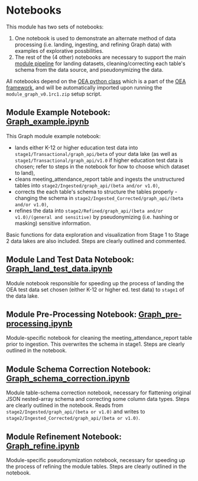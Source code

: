 # Notebooks

This module has two sets of notebooks:
 1. One notebook is used to demonstrate an alternate method of data processing (i.e. landing, ingesting, and refining Graph data) with examples of explorative possbilities.
 2. The rest of the (4 other) notebooks are necessary to support the main [module pipeline](https://github.com/microsoft/OpenEduAnalytics/tree/main/modules/module_catalog/Microsoft_Graph/pipeline) for landing datasets, cleaning/correcting each table's schema from the data source, and pseudonymizing the data.

All notebooks depend on the [OEA python class](https://github.com/microsoft/OpenEduAnalytics/blob/main/framework/synapse/notebook/OEA_py.ipynb) which is a part of the [OEA framework](https://github.com/microsoft/OpenEduAnalytics/tree/main/framework), and will be automatically imported upon running the ```module_graph_v0.1rc1.zip``` setup script.

## Module Example Notebook: [Graph_example.ipynb](https://github.com/microsoft/OpenEduAnalytics/blob/main/modules/module_catalog/Microsoft_Graph/notebook/Graph_example.ipynb)

This Graph module example notebook:
 - lands either K-12 or higher education test data into ```stage1/Transactional/graph_api/beta``` of your data lake (as well as ```stage1/Transactional/graph_api/v1.0``` if higher education test data is chosen; refer to steps in the notebook for how to choose which dataset to land), 
 - cleans meeting_attendance_report table and ingests the unstructured tables into ```stage2/Ingested/graph_api/(beta and/or v1.0)```, 
 - corrects the each table's schema to structure the tables properly - changing the schema in ```stage2/Ingested_Corrected/graph_api/(beta and/or v1.0)```, 
 - refines the data into ```stage2/Refined/graph_api/(beta and/or v1.0)/(general and sensitive)``` by pseudonymizing (i.e. hashing or masking) sensitive information. 

Basic functions for data exploration and visualization from Stage 1 to Stage 2 data lakes are also included. Steps are clearly outlined and commented.

## Module Land Test Data Notebook: [Graph_land_test_data.ipynb](https://github.com/microsoft/OpenEduAnalytics/blob/main/modules/module_catalog/Microsoft_Graph/notebook/Graph_land_test_data.ipynb)

Module notebook responsible for speeding up the process of landing the OEA test data set chosen (either K-12 or higher ed. test data) to ```stage1``` of the data lake.

## Module Pre-Processing Notebook: [Graph_pre-processing.ipynb](https://github.com/microsoft/OpenEduAnalytics/blob/main/modules/module_catalog/Microsoft_Graph/notebook/Graph_pre-processing.ipynb)

Module-specific notebook for cleaning the meeting_attendance_report table prior to ingestion. This overwrites the schema in stage1. Steps are clearly outlined in the notebook.

## Module Schema Correction Notebook: [Graph_schema_correction.ipynb](https://github.com/microsoft/OpenEduAnalytics/blob/main/modules/module_catalog/Microsoft_Graph/notebook/Graph_schema_correction.ipynb)

Module table-schema correction notebook, necessary for flattening original JSON nested-array schema and correcting some column data types. Steps are clearly outlined in the notebook. Reads from ```stage2/Ingested/graph_api/(beta or v1.0)``` and writes to ```stage2/Ingested_Corrected/graph_api/(beta or v1.0)```.

## Module Refinement Notebook: [Graph_refine.ipynb](https://github.com/microsoft/OpenEduAnalytics/blob/main/modules/module_catalog/Microsoft_Graph/notebook/Graph_refine.ipynb)

Module-specific pseudonymization notebook, necessary for speeding up the process of refining the module tables. Steps are clearly outlined in the notebook.
